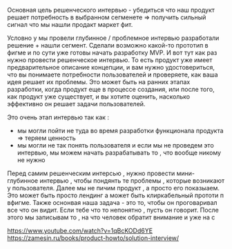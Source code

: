 Основная цель решенческого интервью - убедиться что наш продукт решает потребность в выбранном сегменете => получить сильный сигнал что мы нашли продакт маркет фит. 

Условно у мы провели глубинное / проблемное интервью разработали решение + нашли сегмент. Сделали возможно какой-то прототип в фигме и по сути уже готовы начать разработку MVP. И вот тут как раз нужно провести решенческое интервью. То есть продукт уже имеет предварительное описание концепции, и вам нужно удостовериться, что вы понимаете потребности пользователей и проверяете, как ваша идея решает их проблемы. Это может быть на ранних этапах разработки, когда продукт еще в процессе создания, или после того, как продукт уже существует, и вы хотите оценить, насколько эффективно он решает задачи пользователей.

Это очень этап интервью так как : 
- мы могли пойти не туда во время разработки функционала продукта => теряем ценность
- мы могли не так понять пользователя 
и если мы не проведем это интервью,  мы можем начать разрабатывать то , что вообще никому не нужно 

Перед самим решенческим интерсью , нужно провести мини-глубинное интервью , чтобы пондянть те проблемы , которые возникают у пользователя. Далее мы не пичим продукт , а просто его показыаем. Это может быть просто лендинг а может быть клиркабельный прототи п вфигме. Также оснонвая наша задача - это то, чтобы он проговаривал все что он видит. Если тебе что то непонятно , пусть он говорит. После этого мы записывам то , на что человек обратит внимание и уже на с


https://www.youtube.com/watch?v=1qBcKODd6YE
https://zamesin.ru/books/product-howto/solution-interview/